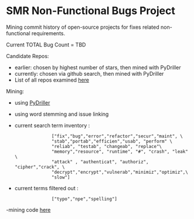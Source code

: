 # SMR Non-Functional Bugs Project

Mining commit history of open-source projects for fixes related non-functional requirements. 


Current TOTAL Bug Count = TBD

Candidate Repos:
- earlier: chosen by highest number of stars, then mined with PyDriller
- currently: chosen via github search, then mined with PyDriller 
- List of all repos examined [here](https://github.com/ualberta-smr/researchwiki-radu/blob/master/listReposMined.txt)

Mining:
- using [PyDriller](https://github.com/ishepard/pydriller)
- using word stemming and issue linking 
- current search term inventory : 
                    
                    ["fix","bug","error","refactor","secur","maint", \
                    "stab","portab","efficien","usab", "perform" \
                    "reliab", "testab", "changeab", "replace"\
                    "memory","resource", "runtime", "#", "crash", "leak" \
                    "attack" , "authenticat", "authoriz", "cipher","crack", \
                    "decrypt","encrypt","vulnerab","minimiz","optimiz",\
                    "slow"]
                    
- current terms filtered out :
                    
                    ["typo","npe","spelling"]
                    
-mining code [here](https://github.com/ualberta-smr/researchwiki-radu/blob/master/PyDrillerMining/find_NFR_commits.py)


